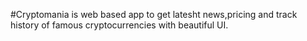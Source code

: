 #Cryptomania is web based app to get latesht news,pricing and track history of famous cryptocurrencies with beautiful UI.


